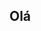 ## Olá 

<!--Mariazinha

como entrar em contato comigo maria.rocha07@escola.pr.gov.br

![]([https://media1.tenor.com/m/2zGOJxl5iOkAAAAd/fast-and-furious-im-out.gif](https://media1.tenor.com/m/2zGOJxl5iOkAAAAd/fast-and-furious-im-out.gif))



